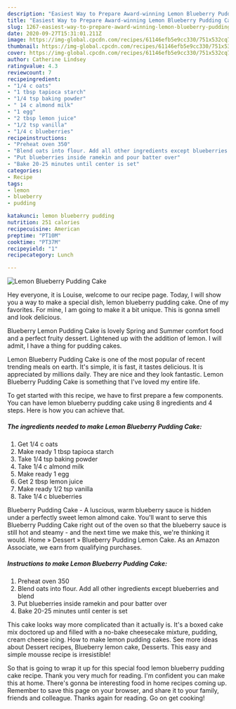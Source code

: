 ```yaml
---
description: "Easiest Way to Prepare Award-winning Lemon Blueberry Pudding Cake"
title: "Easiest Way to Prepare Award-winning Lemon Blueberry Pudding Cake"
slug: 1267-easiest-way-to-prepare-award-winning-lemon-blueberry-pudding-cake
date: 2020-09-27T15:31:01.211Z
image: https://img-global.cpcdn.com/recipes/61146efb5e9cc330/751x532cq70/lemon-blueberry-pudding-cake-recipe-main-photo.jpg
thumbnail: https://img-global.cpcdn.com/recipes/61146efb5e9cc330/751x532cq70/lemon-blueberry-pudding-cake-recipe-main-photo.jpg
cover: https://img-global.cpcdn.com/recipes/61146efb5e9cc330/751x532cq70/lemon-blueberry-pudding-cake-recipe-main-photo.jpg
author: Catherine Lindsey
ratingvalue: 4.3
reviewcount: 7
recipeingredient:
- "1/4 c oats"
- "1 tbsp tapioca starch"
- "1/4 tsp baking powder"
- " 14 c almond milk"
- "1 egg"
- "2 tbsp lemon juice"
- "1/2 tsp vanilla"
- "1/4 c blueberries"
recipeinstructions:
- "Preheat oven 350"
- "Blend oats into flour. Add all other ingredients except blueberries and blend"
- "Put blueberries inside ramekin and pour batter over"
- "Bake 20-25 minutes until center is set"
categories:
- Recipe
tags:
- lemon
- blueberry
- pudding

katakunci: lemon blueberry pudding 
nutrition: 251 calories
recipecuisine: American
preptime: "PT10M"
cooktime: "PT37M"
recipeyield: "1"
recipecategory: Lunch

---
```



![Lemon Blueberry Pudding Cake](https://img-global.cpcdn.com/recipes/61146efb5e9cc330/751x532cq70/lemon-blueberry-pudding-cake-recipe-main-photo.jpg)

Hey everyone, it is Louise, welcome to our recipe page. Today, I will show you a way to make a special dish, lemon blueberry pudding cake. One of my favorites. For mine, I am going to make it a bit unique. This is gonna smell and look delicious.

Blueberry Lemon Pudding Cake is lovely Spring and Summer comfort food and a perfect fruity dessert. Lightened up with the addition of lemon. I will admit, I have a thing for pudding cakes.

Lemon Blueberry Pudding Cake is one of the most popular of recent trending meals on earth. It's simple, it is fast, it tastes delicious. It is appreciated by millions daily. They are nice and they look fantastic. Lemon Blueberry Pudding Cake is something that I've loved my entire life.


To get started with this recipe, we have to first prepare a few components. You can have lemon blueberry pudding cake using 8 ingredients and 4 steps. Here is how you can achieve that.

<!--inarticleads1-->

##### The ingredients needed to make Lemon Blueberry Pudding Cake:

1. Get 1/4 c oats
1. Make ready 1 tbsp tapioca starch
1. Take 1/4 tsp baking powder
1. Take  1/4 c almond milk
1. Make ready 1 egg
1. Get 2 tbsp lemon juice
1. Make ready 1/2 tsp vanilla
1. Take 1/4 c blueberries


Blueberry Pudding Cake - A luscious, warm blueberry sauce is hidden under a perfectly sweet lemon almond cake. You&#39;ll want to serve this Blueberry Pudding Cake right out of the oven so that the blueberry sauce is still hot and steamy - and the next time we make this, we&#39;re thinking it would. Home » Dessert » Blueberry Pudding Lemon Cake. As an Amazon Associate, we earn from qualifying purchases. 

<!--inarticleads2-->

##### Instructions to make Lemon Blueberry Pudding Cake:

1. Preheat oven 350
1. Blend oats into flour. Add all other ingredients except blueberries and blend
1. Put blueberries inside ramekin and pour batter over
1. Bake 20-25 minutes until center is set


This cake looks way more complicated than it actually is. It&#39;s a boxed cake mix doctored up and filled with a no-bake cheesecake mixture, pudding, cream cheese icing. How to make lemon pudding cakes. See more ideas about Dessert recipes, Blueberry lemon cake, Desserts. This easy and simple mousse recipe is irresistible! 

So that is going to wrap it up for this special food lemon blueberry pudding cake recipe. Thank you very much for reading. I'm confident you can make this at home. There's gonna be interesting food in home recipes coming up. Remember to save this page on your browser, and share it to your family, friends and colleague. Thanks again for reading. Go on get cooking!
